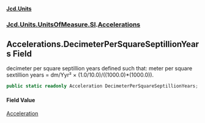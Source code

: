 #### [Jcd.Units](index.md 'index')

### [Jcd.Units.UnitsOfMeasure.SI](Jcd.Units.UnitsOfMeasure.SI.md 'Jcd.Units.UnitsOfMeasure.SI').[Accelerations](Accelerations.md 'Jcd.Units.UnitsOfMeasure.SI.Accelerations')

## Accelerations.DecimeterPerSquareSeptillionYears Field

decimeter per square septillion years defined such that: meter per square sextillion years = dm/Yyr² ×
(1.0/10.0)/((1000.0)*(1000.0)).

```csharp
public static readonly Acceleration DecimeterPerSquareSeptillionYears;
```

#### Field Value

[Acceleration](Acceleration.md 'Jcd.Units.UnitTypes.Acceleration')